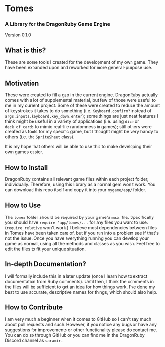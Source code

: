 # Tomes
### A Library for the DragonRuby Game Engine
Version 0.1.0

## What is this?
These are some tools I created for the development of my own game. They have been expanded upon and reworked for more general-purpose use. 

## Motivation
These were created to fill a gap in the current engine. DragonRuby actually comes with a lot of supplemental material, but few of those were useful to me in my current project. Some of these were created to reduce the amount of keystrokes it takes to do something (i.e. `Keyboard.confirm?` instead of `args.inputs.keyboard.key_down.enter`); some things are just neat features I think might be useful in a variety of applications (i.e. using `dice` or `deck_of_cards` to mimic real-life randomness in games); still others were created as tools for my specific game, but I thought might be very handy to others (i.e. the `SpriteSheet` class). 

It is my hope that others will be able to use this to make developing their own games easier.

## How to Install
DragonRuby contains all relevant game files within each project folder, individually. Therefore, using this library as a normal gem won't work. You can download this repo itself and copy it into your `mygame/app/` folder.

## How to Use
The `tomes` folder should be required by your game's `main` file. Specifically you should have `require 'app/tomes/...` for any files you want to use. (`require_relative` won't work.) I believe most dependencies between files in Tomes have been taken care of, but if you run into a problem see if that's not the issue. Once you have everything running you can develop your game as normal, using all the methods and classes as you wish. Feel free to edit the files to fit your unique situation.

## In-depth Documentation?
I will formally include this in a later update (once I learn how to extract documentation from Ruby comments). Until then, I think the comments in the files will be sufficient to get an idea for how things work. I've done my best to use accurate, descriptive names for things, which should also help. 

## How to Contribute
I am very much a beginner when it comes to GitHub so I can't say much about pull requests and such. However, if you notice any bugs or have any suggestions for improvements or other functionality please do contact me. You can do so through GitHub or you can find me in the DragonRuby Discord channel as `saramir.`
